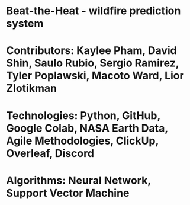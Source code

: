 # Beat-the-Heat - wildfire prediction system
# Contributors: Kaylee Pham, David Shin, Saulo Rubio, Sergio Ramirez, Tyler Poplawski, Macoto Ward, Lior Zlotikman
# Technologies: Python, GitHub, Google Colab, NASA Earth Data, Agile Methodologies, ClickUp, Overleaf, Discord
# Algorithms: Neural Network, Support Vector Machine
